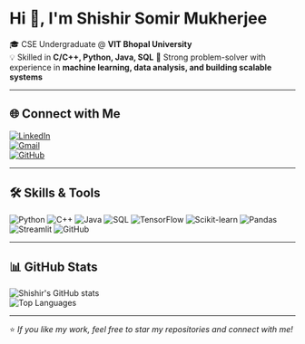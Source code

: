 # Hi 👋, I'm Shishir Somir Mukherjee  

🎓 CSE Undergraduate @ **VIT Bhopal University**  
💡 Skilled in **C/C++, Python, Java, SQL** 
🚀 Strong problem-solver with experience in **machine learning, data analysis, and building scalable systems**  

---

## 🌐 Connect with Me  

[![LinkedIn](https://img.shields.io/badge/LinkedIn-Connect-blue?style=for-the-badge&logo=linkedin)](https://linkedin.com/in/shishir-mukherjee)  
[![Gmail](https://img.shields.io/badge/Gmail-Contact-red?style=for-the-badge&logo=gmail)](mailto:shishirmukherjee1709@gmail.com)  
[![GitHub](https://img.shields.io/badge/GitHub-Follow-black?style=for-the-badge&logo=github)](https://github.com/Shi1709)  

---

## 🛠️ Skills & Tools  

![Python](https://img.shields.io/badge/Python-3776AB?style=for-the-badge&logo=python&logoColor=white)
![C++](https://img.shields.io/badge/C++-00599C?style=for-the-badge&logo=c%2B%2B&logoColor=white)
![Java](https://img.shields.io/badge/Java-007396?style=for-the-badge&logo=java&logoColor=white)
![SQL](https://img.shields.io/badge/SQL-003B57?style=for-the-badge&logo=database&logoColor=white)
![TensorFlow](https://img.shields.io/badge/TensorFlow-FF6F00?style=for-the-badge&logo=tensorflow&logoColor=white)
![Scikit-learn](https://img.shields.io/badge/Scikit--Learn-F7931E?style=for-the-badge&logo=scikitlearn&logoColor=white)
![Pandas](https://img.shields.io/badge/Pandas-150458?style=for-the-badge&logo=pandas&logoColor=white)
![Streamlit](https://img.shields.io/badge/Streamlit-FF4B4B?style=for-the-badge&logo=streamlit&logoColor=white)
![GitHub](https://img.shields.io/badge/GitHub-181717?style=for-the-badge&logo=github&logoColor=white)

---


## 📊 GitHub Stats  

![Shishir's GitHub stats](https://github-readme-stats.vercel.app/api?username=Shi1709&show_icons=true&theme=radical)  
![Top Languages](https://github-readme-stats.vercel.app/api/top-langs/?username=Shi1709&layout=compact&theme=radical)

---

⭐ *If you like my work, feel free to star my repositories and connect with me!*  
